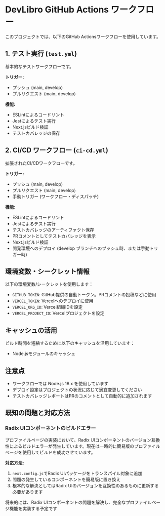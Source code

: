 # DevLibro GitHub Actions ワークフロー

このプロジェクトでは、以下のGitHub Actionsワークフローを使用しています。

## 1. テスト実行 (`test.yml`)

基本的なテストワークフローです。

**トリガー:**
- プッシュ (main, develop)
- プルリクエスト (main, develop)

**機能:**
- ESLintによるコードリント
- Jestによるテスト実行
- Next.jsビルド検証
- テストカバレッジの保存

## 2. CI/CD ワークフロー (`ci-cd.yml`)

拡張されたCI/CDワークフローです。

**トリガー:**
- プッシュ (main, develop)
- プルリクエスト (main, develop)
- 手動トリガー (ワークフロー・ディスパッチ)

**機能:**
- ESLintによるコードリント
- Jestによるテスト実行
- テストカバレッジのアーティファクト保存
- PRコメントとしてテストカバレッジを表示
- Next.jsビルド検証
- 開発環境へのデプロイ (develop ブランチへのプッシュ時、または手動トリガー時)

## 環境変数・シークレット情報

以下の環境変数/シークレットを使用します：

- `GITHUB_TOKEN`: GitHub提供の自動トークン。PRコメントの投稿などに使用
- `VERCEL_TOKEN`: Vercelへのデプロイに使用
- `VERCEL_ORG_ID`: Vercel組織IDを設定
- `VERCEL_PROJECT_ID`: Vercelプロジェクトを設定

## キャッシュの活用

ビルド時間を短縮するために以下のキャッシュを活用しています：

- Node.jsモジュールのキャッシュ

## 注意点

- ワークフローでは Node.js 18.x を使用しています
- デプロイ設定はプロジェクトの状況に応じて適宜変更してください
- テストカバレッジレポートはPRのコメントとして自動的に追加されます

## 既知の問題と対応方法

### Radix UIコンポーネントのビルドエラー

プロファイルページの実装において、Radix UIコンポーネントのバージョン互換性によるビルドエラーが発生しています。現在は一時的に簡易版のプロファイルページを使用してビルドを成功させています。

**対応方法:**
1. `next.config.js`でRadix UIパッケージをトランスパイル対象に追加
2. 問題の発生しているコンポーネントを簡易版に置き換え
3. 根本的な解決としてはRadix UIのバージョンを互換性のあるものに更新する必要があります

将来的には、Radix UIコンポーネントの問題を解決し、完全なプロファイルページ機能を実装する予定です